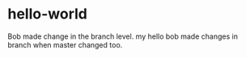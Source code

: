 # hello-world
Bob made change in the branch level.
my hello
bob made changes in branch when master changed too.

